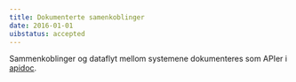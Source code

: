 ```yaml
---
title: Dokumenterte samenkoblinger
date: 2016-01-01
uibstatus: accepted
---
```


Sammenkoblinger og dataflyt mellom systemene dokumenteres som APIer i
[apidoc](http://apidoc.app.uib.no).
